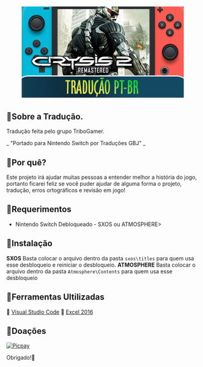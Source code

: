 <h1 align="center"><figure>
  <img src="Crysis.2.Remastered.png">
</figure></h1>

## :small_blue_diamond:Sobre a Tradução.

Tradução feita pelo grupo TriboGamer.

_ "Portado para Nintendo Switch por Traduções GBJ" _

## :small_blue_diamond:Por quê?

Este projeto irá ajudar muitas pessoas a entender melhor a história do jogo, portanto ficarei feliz se você puder ajudar de alguma forma o projeto, tradução, erros ortográficos e revisão em jogo!

## :small_blue_diamond:Requerimentos

- Nintendo Switch Debloqueado - SXOS ou ATMOSPHERE>

## :small_blue_diamond:Instalação

**SXOS** Basta colocar o arquivo dentro da pasta ```sxos\titles``` para quem usa esse desbloqueio e reiniciar o desbloqueio.
**ATMOSPHERE** Basta colocar o arquivo dentro da pasta ```Atmosphere\Contents``` para quem usa esse desbloqueio

## :small_blue_diamond:Ferramentas Ultilizadas

:link: [Visual Studio Code](https://code.visualstudio.com)
:link: [Excel 2016](https://www.office.com/?omkt=pt-br)

## :small_blue_diamond:Doações

[![Picpay](https://i.ibb.co/cYcsCnZ/hhhh.png)](https://picpay.me/gilsongbj)

Obrigado!:wave:

